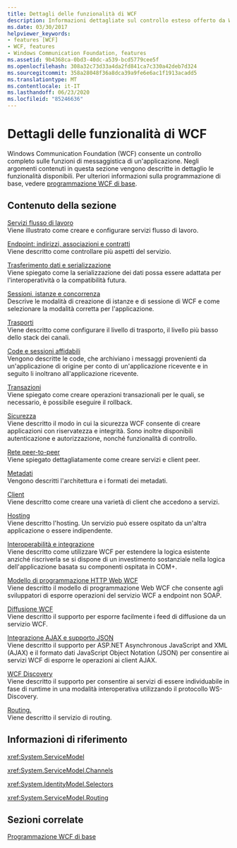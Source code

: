 ```yaml
---
title: Dettagli delle funzionalità di WCF
description: Informazioni dettagliate sul controllo esteso offerto da WCF sulle funzioni di messaggistica di un'applicazione.
ms.date: 03/30/2017
helpviewer_keywords:
- features [WCF]
- WCF, features
- Windows Communication Foundation, features
ms.assetid: 9b4368ca-0bd3-40dc-a539-bcd5779cee5f
ms.openlocfilehash: 308a32c73d33a4da2fd841ca7c330a42deb7d324
ms.sourcegitcommit: 358a28048f36a8dca39a9fe6e6ac1f1913acadd5
ms.translationtype: MT
ms.contentlocale: it-IT
ms.lasthandoff: 06/23/2020
ms.locfileid: "85246636"
---
```

# <a name="wcf-feature-details"></a>Dettagli delle funzionalità di WCF
Windows Communication Foundation (WCF) consente un controllo completo sulle funzioni di messaggistica di un'applicazione. Negli argomenti contenuti in questa sezione vengono descritte in dettaglio le funzionalità disponibili. Per ulteriori informazioni sulla programmazione di base, vedere [programmazione WCF di base](../basic-wcf-programming.md).  
  
## <a name="in-this-section"></a>Contenuto della sezione  
 [Servizi flusso di lavoro](workflow-services.md)  
 Viene illustrato come creare e configurare servizi flusso di lavoro.  
  
 [Endpoint: indirizzi, associazioni e contratti](endpoints-addresses-bindings-and-contracts.md)  
 Viene descritto come controllare più aspetti del servizio.  
  
 [Trasferimento dati e serializzazione](data-transfer-and-serialization.md)  
 Viene spiegato come la serializzazione dei dati possa essere adattata per l'interoperatività o la compatibilità futura.  
  
 [Sessioni, istanze e concorrenza](sessions-instancing-and-concurrency.md)  
 Descrive le modalità di creazione di istanze e di sessione di WCF e come selezionare la modalità corretta per l'applicazione.  
  
 [Trasporti](transports.md)  
 Viene descritto come configurare il livello di trasporto, il livello più basso dello stack dei canali.  
  
 [Code e sessioni affidabili](queues-and-reliable-sessions.md)  
 Vengono descritte le code, che archiviano i messaggi provenienti da un'applicazione di origine per conto di un'applicazione ricevente e in seguito li inoltrano all'applicazione ricevente.  
  
 [Transazioni](transactions-in-wcf.md)  
 Viene spiegato come creare operazioni transazionali per le quali, se necessario, è possibile eseguire il rollback.  
  
 [Sicurezza](security.md)  
 Viene descritto il modo in cui la sicurezza WCF consente di creare applicazioni con riservatezza e integrità. Sono inoltre disponibili autenticazione e autorizzazione, nonché funzionalità di controllo.  
  
 [Rete peer-to-peer](peer-to-peer-networking.md)  
 Viene spiegato dettagliatamente come creare servizi e client peer.  
  
 [Metadati](metadata.md)  
 Vengono descritti l'architettura e i formati dei metadati.  
  
 [Client](clients.md)  
 Viene descritto come creare una varietà di client che accedono a servizi.  
  
 [Hosting](hosting.md)  
 Viene descritto l'hosting. Un servizio può essere ospitato da un'altra applicazione o essere indipendente.  
  
 [Interoperabilità e integrazione](interoperability-and-integration.md)  
 Viene descritto come utilizzare WCF per estendere la logica esistente anziché riscriverla se si dispone di un investimento sostanziale nella logica dell'applicazione basata su componenti ospitata in COM+.  
  
 [Modello di programmazione HTTP Web WCF](wcf-web-http-programming-model.md)  
 Viene descritto il modello di programmazione Web WCF che consente agli sviluppatori di esporre operazioni del servizio WCF a endpoint non SOAP.  
  
 [Diffusione WCF](wcf-syndication.md)  
 Viene descritto il supporto per esporre facilmente i feed di diffusione da un servizio WCF.  
  
 [Integrazione AJAX e supporto JSON](ajax-integration-and-json-support.md)  
 Viene descritto il supporto per ASP.NET Asynchronous JavaScript and XML (AJAX) e il formato dati JavaScript Object Notation (JSON) per consentire ai servizi WCF di esporre le operazioni ai client AJAX.  
  
 [WCF Discovery](wcf-discovery.md)  
 Viene descritto il supporto per consentire ai servizi di essere individuabile in fase di runtime in una modalità interoperativa utilizzando il protocollo WS-Discovery.  
  
 [Routing.](routing.md)  
 Viene descritto il servizio di routing.  
  
## <a name="reference"></a>Informazioni di riferimento  
 <xref:System.ServiceModel>  
  
 <xref:System.ServiceModel.Channels>  
  
 <xref:System.IdentityModel.Selectors>  
  
 <xref:System.ServiceModel.Routing>  
  
## <a name="related-sections"></a>Sezioni correlate  
 [Programmazione WCF di base](../basic-wcf-programming.md)
